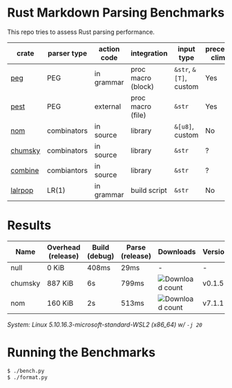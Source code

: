 # Rust Markdown Parsing Benchmarks

This repo tries to assess Rust parsing performance.

| crate     | parser type | action code | integration        | input type             | precedence climbing | parameterized rules | streaming input |
|-----------|-------------|-------------|--------------------|------------------------|---------------------|---------------------|-----------------|
| [peg]     | PEG         | in grammar  | proc macro (block) | `&str`, `&[T]`, custom | Yes                 | Yes                 | No              |
| [pest]    | PEG         | external    | proc macro (file)  | `&str`                 | Yes                 | No                  | No              |
| [nom]     | combinators | in source   | library            | `&[u8]`, custom        | No                  | Yes                 | Yes             |
| [chumsky] | combinators | in source   | library            | `&str`                 | ?                   | ?                   | ?               |
| [combine] | combiantors | in source   | library            | `&str`                 | ?                   | ?                   | ?               |
| [lalrpop] | LR(1)       | in grammar  | build script       | `&str`                 | No                  | Yes                 | No              |

# Results

Name | Overhead (release) | Build (debug) | Parse (release) | Downloads | Version
-----|--------------------|---------------|-----------------|-----------|--------
null | 0 KiB | 408ms | 29ms | - | -
chumsky | 887 KiB | 6s | 799ms | ![Download count](https://img.shields.io/crates/dr/ariadne) | v0.1.5
nom | 160 KiB | 2s | 513ms | ![Download count](https://img.shields.io/crates/dr/nom) | v7.1.1

*System: Linux 5.10.16.3-microsoft-standard-WSL2 (x86_64) w/ `-j 20`*

# Running the Benchmarks

```bash
$ ./bench.py
$ ./format.py
```

[peg]: https://github.com/kevinmehall/rust-peg
[pest]: https://github.com/pest-parser/pest
[nom]: https://github.com/geal/nom
[lalrpop]: https://github.com/lalrpop/lalrpop
[chumsky]: https://github.com/zesterer/chumsky
[combine]: https://github.com/Marwes/combine
